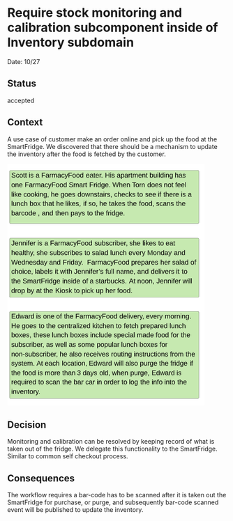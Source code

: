 # Require stock monitoring and calibration subcomponent inside of Inventory subdomain

Date: 10/27

## Status

accepted

## Context

A use case of customer make an order online and pick up the food at the SmartFridge. We discovered that there should be a mechanism to update the inventory after the food is fetched by the customer.

![scenario](./images/scenario.png)

## Decision

Monitoring and calibration can be resolved by keeping record of what is taken out of the fridge. We delegate this functionality to the SmartFridge. Similar to common self checkout process.

## Consequences

The workflow requires a bar-code has to be scanned after it is taken out the SmartFridge for purchase, or purge, and subsequently bar-code scanned event will be published to update the inventory.

